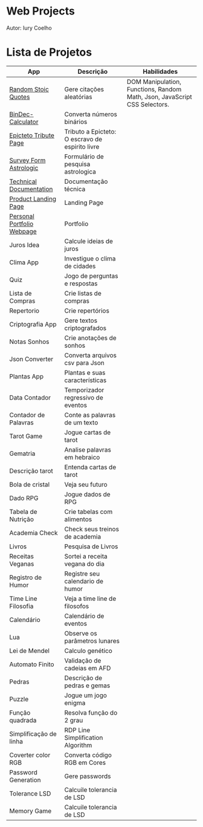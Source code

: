 # Web Projects
Autor: Iury Coelho



# Lista de Projetos



| App                                                           |  Descrição               | Habilidades |
| --------------------------------------------------------------|--------------------------| ------------|
|[Random Stoic Quotes](https://codepen.io/iuryeng/pen/VwLrbbY)  |Gere citações aleatórias  |DOM Manipulation, Functions, Random Math, Json, JavaScript CSS Selectors.                                  |
| [BinDec-Calculator](https://codepen.io/iuryeng/pen/qBdVKNv)| Converta números binários  |             |
| [Epicteto Tribute Page](https://codepen.io/iuryeng/pen/zYGjMza) | Tributo a Epicteto: O escravo de espirito livre    |             |
| [Survey Form Astrologic](https://codepen.io/iuryeng/pen/oNXyQKr) | Formulário de pesquisa astrologica    |             |
| [Technical Documentation](https://codepen.io/iurycoelho/pen/oNXMmPw) | Documentação técnica    |             |
| [Product Landing Page](https://codepen.io/iurycoelho/pen/XWbPZWG) | Landing Page     |             |
| [Personal Portfolio Webpage](https://codepen.io/iurycoelho/pen/BaNGQQp) | Portfolio     |             |
| Juros Idea          | Calcule ideias de juros    |             |
| Clima App           | Investigue o clima de cidades     |             |
| Quiz                | Jogo de perguntas e respostas     |             |
| Lista de Compras    | Crie listas de compras            |             |
| Repertorio          | Crie repertórios                  |             |
| Criptografia App    | Gere textos criptografados        |             |
| Notas Sonhos        | Crie anotações de sonhos          |             |
| Json Converter      | Converta arquivos csv para Json   |             |
| Plantas App         | Plantas e suas características    |             |
| Data Contador       | Temporizador regressivo de eventos|             |
| Contador de Palavras| Conte as palavras de um texto     |             |
| Tarot Game          | Jogue  cartas de tarot            |             |
| Gematria            | Analise palavras em hebraico      |             |
| Descrição tarot     | Entenda cartas de tarot    |             |
| Bola de cristal     | Veja seu futuro                   |             |
| Dado RPG            | Jogue  dados de RPG               |             |
| Tabela de Nutrição  | Crie tabelas com alimentos        |             |
| Academia Check      | Check seus treinos de academia    |             |
| Livros              | Pesquisa de Livros                |             |
| Receitas Veganas    | Sortei a receita vegana do dia    |             |
| Registro de Humor   | Registre seu calendario de humor  |             |
| Time Line Filosofia | Veja a time line de filosofos     |             |
| Calendário          | Calendário de eventos             |             |
| Lua                 | Observe os parâmetros lunares     |             |
| Lei de Mendel       | Calculo genético                  |             |
| Automato Finito     | Validação de cadeias em AFD       |             |
| Pedras              | Descrição de pedras e gemas       |             |
| Puzzle              | Jogue um jogo enigma              |             |
| Função quadrada     | Resolva função do 2 grau          |             |
| Simplificação de linha     | RDP Line Simplification Algorithm         |             |
| Coverter color RGB | Converta código RGB em Cores        |             | |
| Password Generation| Gere passwords       |             | |
| Tolerance LSD| Calcuile tolerancia de LSD      |             | |
| Memory Game| Calcuile tolerancia de LSD      |             | |





